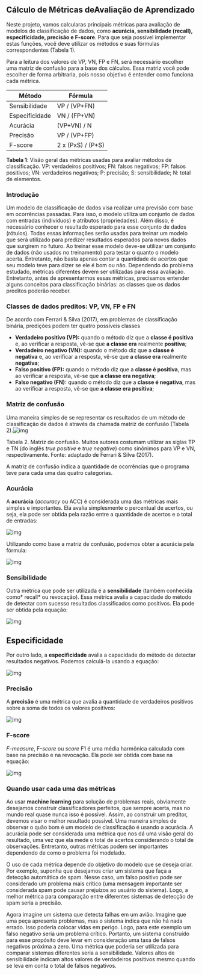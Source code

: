## **Cálculo de Métricas deAvaliação de Aprendizado**

 

Neste projeto, vamos calcularas principais métricas para avaliação de modelos de classificação de dados, como **acurácia, sensibilidade (recall), especificidade, precisão e F-score**. Para que seja possível implementar estas funções, você deve utilizar os métodos e suas fórmulas correspondentes (Tabela 1).

Para a leitura dos valores de VP, VN, FP e FN, será necessário escolher uma matriz de confusão para a base dos cálculos. Essa matriz você pode escolher de forma arbitraria, pois nosso objetivo é entender como funciona cada métrica. 

| Método         | Fórmula           |
| -------------- | ----------------- |
| Sensibilidade  | VP / (VP+FN)      |
| Especificidade | VN / (FP+VN)      |
| Acurácia       | (VP+VN) / N       |
| Precisão       | VP / (VP+FP)      |
| F-score        | 2 x (PxS) / (P+S) |

**Tabela 1**: Visão geral das métricas usadas para avaliar métodos de classificação. VP: verdadeiros positivos; FN: falsos negativos; FP: falsos positivos; VN: verdadeiros negativos; P: precisão; S: sensibilidade; N: total
de elementos.



### Introdução

Um modelo de classificação de dados visa realizar uma previsão com base em ocorrências passadas. Para isso, o modelo utiliza um conjunto de dados com entradas (indivíduos) e atributos (propriedades). Além disso, é necessário conhecer o resultado esperado para esse conjunto de dados (rótulos). Todas essas informações serão usadas para treinar um modelo que será utilizado para predizer resultados esperados para novos dados que surgirem no futuro. Ao treinar esse modelo deve-se utilizar um conjunto de dados (não usados no treinamento) para testar o quanto o modelo acerta. Entretanto, não basta apenas contar a quantidade de acertos que seu modelo teve para dizer se ele é bom ou não. Dependendo do problema estudado, métricas diferentes devem ser utilizadas para essa avaliação. Entretanto, antes de apresentarmos essas métricas, precisamos entender alguns conceitos para classificação binárias: as classes que os dados preditos poderão receber.



### Classes de dados preditos: VP, VN, FP e FN

De acordo com Ferrari & Silva (2017), em problemas de classificação binária, predições podem ter quatro possíveis classes

- **Verdadeiro positivo (VP):** quando o método diz que a **classe é positiva** e, ao verificar a resposta, vê-se que **a classe era** realmente **positiva**;
- **Verdadeiro negativo (VN):** quando o método diz que a **classe é negativa** e, ao verificar a resposta, vê-se que **a classe era** realmente **negativa**;
- **Falso positivo (FP):** quando o método diz que a **classe é positiva**, mas ao verificar a resposta, vê-se que **a classe era negativa**;
- **Falso negativo (FN):** quando o método diz que a **classe é negativa**, mas ao verificar a resposta, vê-se que **a classe era positiva**;




### Matriz de confusão

Uma maneira simples de se representar os resultados de um método de classificação de dados é através da chamada matriz de confusão (Tabela 2).![img](https://bioinfo.com.br/wp-content/uploads/2021/07/tabela2-1024x219.png)

Tabela 2. Matriz de confusão. Muitos autores costumam utilizar as siglas TP e TN (do inglês *true positive* e *true negative*) como sinônimos para VP e VN, respectivamente. Fonte: adaptado de Ferrari & Silva (2017).



A matriz de confusão indica a quantidade de ocorrências que o programa teve para cada uma das quatro categorias.



### Acurácia

A **acurácia** (*accuracy* ou ACC) é considerada uma das métricas mais simples e importantes. Ela avalia simplesmente o percentual de acertos, ou seja, ela pode ser obtida pela razão entre a quantidade de acertos e o total de entradas:

![img](https://bioinfo.com.br/wp-content/uploads/2021/07/image.png)



Utilizando como base a matriz de confusão, podemos obter a acurácia pela fórmula:

![img](https://bioinfo.com.br/wp-content/uploads/2021/07/image-1.png)



### Sensibilidade

Outra métrica que pode ser utilizada é a **sensibilidade** (também conhecida como* recall* ou revocação). Essa métrica avalia a capacidade do método de detectar com sucesso resultados classificados como positivos. Ela pode ser obtida pela equação:

![img](https://bioinfo.com.br/wp-content/uploads/2021/07/image-2.png)



## Especificidade

Por outro lado, a **especificidade** avalia a capacidade do método de detectar resultados negativos. Podemos calculá-la usando a equação:

![img](https://bioinfo.com.br/wp-content/uploads/2021/07/image-3.png)



### Precisão

A **precisão** é uma métrica que avalia a quantidade de verdadeiros positivos sobre a soma de todos os valores positivos:

![img](https://bioinfo.com.br/wp-content/uploads/2021/07/image-4.png)



### F-score

*F*–*measure*, F-*score* ou *score* F1 é uma média harmônica calculada com base na precisão e na revocação. Ela pode ser obtida com base na equação:

![img](https://bioinfo.com.br/wp-content/uploads/2021/07/image-5.png)



### Quando usar cada uma das métricas

Ao usar **machine learning** para solução de problemas reais, obviamente desejamos construir classificadores perfeitos, que sempre acerta, mas no mundo real quase nunca isso é possível. Assim, ao construir um preditor, devemos visar o melhor resultado possível. Uma maneira simples de observar o quão bom é um modelo de classificação é usando a acurácia. A acurácia pode ser considerada uma métrica que nos dá uma visão geral do resultado, uma vez que ela mede o total de acertos considerando o total de observações. Entretanto, outras métricas podem ser importantes dependendo de como o problema foi modelado.

O uso de cada métrica depende do objetivo do modelo que se deseja criar. Por exemplo, suponha que desejamos criar um sistema que faça a detecção automática de spam. Nesse caso, um falso positivo pode ser considerado um problema mais crítico (uma mensagem importante ser considerada spam pode causar prejuízos ao usuário do sistema). Logo, a melhor métrica para comparação entre diferentes sistemas de detecção de spam seria a precisão.

Agora imagine um sistema que detecta falhas em um avião. Imagine que uma peça apresenta problemas, mas o sistema indica que não há nada errado. Isso poderia colocar vidas em perigo. Logo, para este exemplo um falso negativo seria um problema crítico. Portanto, um sistema construído para esse propósito deve levar em consideração uma taxa de falsos negativos próxima a zero. Uma métrica que poderia ser utilizada para comparar sistemas diferentes seria a sensibilidade. Valores altos de sensibilidade indicam altos valores de verdadeiros positivos mesmo quando se leva em conta o total de falsos negativos.
